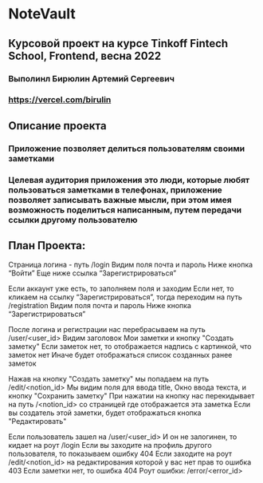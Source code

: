 # NoteVault
## Курсовой проект на курсе Tinkoff Fintech School, Frontend, весна 2022
### Выполинл Бирюлин Артемий Сергеевич
### https://vercel.com/birulin
## Описание проекта
### Приложение позволяет делиться пользователям своими заметками
### Целевая аудитория приложения это люди, которые любят пользоваться заметками в телефонах, приложение позволяет записывать важные мысли, при этом имея возможность поделиться написанным, путем передачи ссылки другому пользователю
## План Проекта:
Страница логина - путь /login
Видим поля почта и пароль
Ниже кнопка “Войти”
Еще ниже ссылка “Зарегистрироваться”

Если аккаунт уже есть, то заполняем поля и заходим
Если нет, то кликаем на ссылку “Зарегистрироваться”, тогда переходим на путь /registration
Видим поля почта и пароль
Ниже кнопка “Зарегистрироваться”

После логина и регистрации нас перебрасываем на путь /user/<user_id>
Видим заголовок Мои заметки и кнопку "Создать заметку"
Если  заметок нет, то отображается надпись с картинкой, что заметок нет
Иначе будет отображаться список созданных ранее заметок

Нажав на кнопку "Создать заметку" мы попадаем на путь /edit/<notion_id>
Мы видим поля для ввода title, Окно ввода текста, и кнопку "Сохранить заметку"
При нажатии на кнопку нас перекидывает на путь /<notion_id> со страницей где отображается эта заметка
Если вы создатель этой заметки, будет отображаться кнопка "Редактировать"

Если пользователь зашел на /user/<user_id>
И он не залогинен, то кидает на роут /login
Если вы заходите на профиль другого пользователя, то показываем ошибку 404
Если заходите на роут  /edit/<notion_id> на редактирования которой у вас нет прав то ошибка 403 
Если заметки нет, то ошибка 404
Роут ошибки: /error/<error_id>
